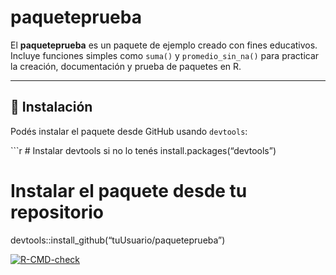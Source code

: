 
# paqueteprueba

El **paqueteprueba** es un paquete de ejemplo creado con fines
educativos.  
Incluye funciones simples como `suma()` y `promedio_sin_na()` para
practicar la creación, documentación y prueba de paquetes en R.

------------------------------------------------------------------------

## 🚀 Instalación

Podés instalar el paquete desde GitHub usando `devtools`:

\`\`\`r \# Instalar devtools si no lo tenés install.packages(“devtools”)

# Instalar el paquete desde tu repositorio

devtools::install_github(“tuUsuario/paqueteprueba”)

<!-- badges: start -->
[![R-CMD-check](https://github.com/fwidmer18/paqueteprueba/actions/workflows/R-CMD-check.yaml/badge.svg)](https://github.com/fwidmer18/paqueteprueba/actions/workflows/R-CMD-check.yaml)
<!-- badges: end -->

